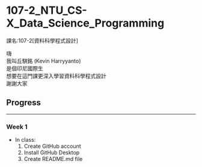 # 107-2_NTU_CS-X_Data_Science_Programming

課名:107-2[資料科學程式設計]

嗨  
我叫丘騏銘 (Kevin Harryyanto)  
是個印尼國際生  
想要在這門課更深入學習資料科學程式設計  
謝謝大家  

## Progress
---
### Week 1
* In class:
  1. Create GitHub account
  2. Install GitHub Desktop
  3. Create README.md file
